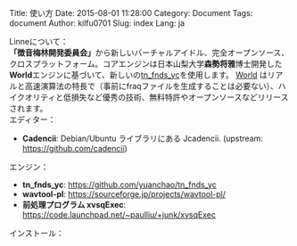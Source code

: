 Title: 使い方
Date: 2015-08-01 11:28:00
Category: Document
Tags: document
Author: kilfu0701
Slug: index
Lang: ja

<div>
  <!-- PELICAN_BEGIN_SUMMARY -->
  <div class="sub-lead-title">Linneについて：</div>
  <span class="normal-content"><b>「徴音梅林開発委員会」</b>から新しいバーチャルアイドル、完全オープンソース、クロスプラットフォーム。コアエンジンは日本山梨大学<b>森勢将雅</b>博士開発した<b>World</b>エンジンに基づいて、新しいの<a href="https://github.com/yuanchao/tn_fnds_yc">tn_fnds_yc</a>を使用します。</span>
  <span class="normal-content"><a href="http://ml.cs.yamanashi.ac.jp/world/" target="_blank">World</a> はリアルと高速演算法の特長で（事前にfraqファイルを生成することは必要ない）、ハイクオリティと低損失など優秀の技術、無料特許やオープンソースなどリリースされます。</span>
  <!-- PELICAN_END_SUMMARY -->
  <div class="sub-lead-title">エディター：</div>
  <ul class="listview">
    <li><b>Cadencii</b>: Debian/Ubuntu ライブラリにある Jcadencii. (upstream: <a href="https://github.com/cadencii" target="_blank">https://github.com/cadencii</a>)</li>
  </ul>
  <div class="sub-lead-title">エンジン：</div>
  <ul class="listview">
    <!--li><b>EFB-GW-PL</b>: <a href="https://docs.google.com/file/d/0B1aTg9FDYFFcSWRkSUxEdUIyenM/edit" target="_blank">https://docs.google.com/file/d/0B1aTg9FDYFFcSWRkSUxEdUIyenM/edit</a>  （Ctrl + S でダウンロードする）</li-->
    <li><b>tn_fnds_yc</b>: <a href="https://github.com/yuanchao/tn_fnds_yc" target="_blank">https://github.com/yuanchao/tn_fnds_yc</a></li>
    <li><b>wavtool-pl</b>: <a href="https://sourceforge.jp/projects/wavtool-pl/" target="_blank">https://sourceforge.jp/projects/wavtool-pl/</a></li>
    <li><b>前処理プログラム xvsqExec</b>: <a href="https://code.launchpad.net/~paulliu/+junk/xvsqExec" target="_blank">https://code.launchpad.net/~paulliu/+junk/xvsqExec</a></li>
  </ul>
  <div class="sub-lead-title">インストール：</div>
</div>
